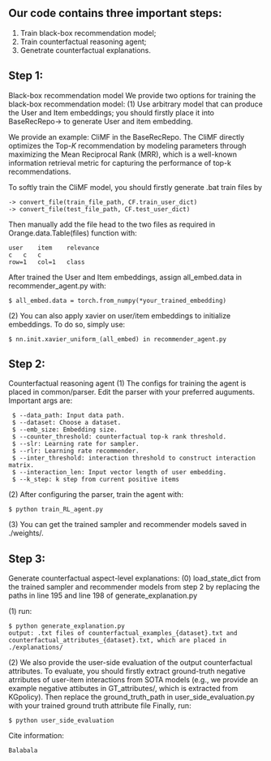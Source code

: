 ## Our code contains three important steps: 
1. Train black-box recommendation model; 
2. Train counterfactual reasoning agent; 
3. Genetrate counterfactual explanations. 

## Step 1:
Black-box recommendation model
We provide two options for training the black-box recommendation model:
(1) Use arbitrary model that can produce the User and Item embeddings; 
you should firstly place it into BaseRecRepo-> to generate User and item embedding.

We provide an example: CliMF in the BaseRecRepo.
The CliMF directly optimizes the Top-$K$ recommendation by modeling parameters through maximizing the Mean Reciprocal Rank (MRR), which is a well-known information retrieval metric for capturing the performance of top-k recommendations.

To softly train the CliMF model, you should firstly generate .bat train files by
```
-> convert_file(train_file_path, CF.train_user_dict)
-> convert_file(test_file_path, CF.test_user_dict)
```

Then manually add the file head to the two files as required in  Orange.data.Table(files) function with:
```
user	item	relevance
c	c	c
row=1	col=1	class
```

After trained the User and Item embeddings, assign all_embed.data in recommender_agent.py with:
```
$ all_embed.data = torch.from_numpy(*your_trained_embedding) 
```

(2) You can also apply xavier on user/item embeddings to initialize embeddings. To do so, simply use:
```
$ nn.init.xavier_uniform_(all_embed) in recommender_agent.py
```

## Step 2:
Counterfactual reasoning agent
(1) The configs for training the agent is placed in common/parser. Edit the parser with your preferred auguments. 
Important args are:
```
 $ --data_path: Input data path.
 $ --dataset: Choose a dataset.
 $ --emb_size: Embedding size.
 $ --counter_threshold: counterfactual top-k rank threshold.
 $ --slr: Learning rate for sampler.
 $ --rlr: Learning rate recommender.
 $ --inter_threshold: interaction threshold to construct interaction matrix.
 $ --interaction_len: Input vector length of user embedding.
 $ --k_step: k step from current positive items
 ```
 
(2) After configuring the parser, train the agent with:
 ```
 $ python train_RL_agent.py
 ```
 
(3) You can get the trained sampler and recommender models saved in ./weights/.

## Step 3:
Generate counterfactual aspect-level explanations:
(0) load_state_dict from the trained sampler and recommender models from step 2 by replacing the paths in line 195 and line 198 of generate_explanation.py

(1) run: 
```
$ python generate_explanation.py
output: .txt files of counterfactual_examples_{dataset}.txt and counterfactual_attributes_{dataset}.txt, which are placed in ./explanations/
```

(2) We also provide the user-side evaluation of the output counterfactual attributes.
To evaluate, you should firstly extract ground-truth negative atrributes of user-item interactions from SOTA models (e.g., we provide an example negative attibutes in GT_attributes/, which is extracted from KGpolicy).
Then replace the ground_truth_path in user_side_evaluation.py with your trained ground truth attribute file
Finally, run:
```
$ python user_side_evaluation 
```

Cite information:
```
Balabala
```
